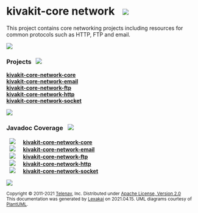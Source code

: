 # kivakit-core network &nbsp;&nbsp;![](https://kivakit.org/images/graph-40.png)

This project contains core networking projects including resources for common protocols such as HTTP, FTP and email.

![](https://kivakit.org/images/horizontal-line.png)

[//]: # (start-user-text)



[//]: # (end-user-text)

### Projects <a name = "projects"></a> &nbsp; ![](https://kivakit.org/images/gears-40.png)

[**kivakit-core-network-core**](core/README.md)  
[**kivakit-core-network-email**](email/README.md)  
[**kivakit-core-network-ftp**](ftp/README.md)  
[**kivakit-core-network-http**](http/README.md)  
[**kivakit-core-network-socket**](socket/README.md)  

![](https://kivakit.org/images/short-horizontal-line.png)

### Javadoc Coverage <a name = "javadoc-coverage"></a> &nbsp; ![](https://kivakit.org/images/bargraph-32.png)

&nbsp;  ![](https://kivakit.org/images/meter-90-12.png) &nbsp; &nbsp; [**kivakit-core-network-core**](core/README.md)  
&nbsp;  ![](https://kivakit.org/images/meter-90-12.png) &nbsp; &nbsp; [**kivakit-core-network-email**](email/README.md)  
&nbsp;  ![](https://kivakit.org/images/meter-90-12.png) &nbsp; &nbsp; [**kivakit-core-network-ftp**](ftp/README.md)  
&nbsp;  ![](https://kivakit.org/images/meter-90-12.png) &nbsp; &nbsp; [**kivakit-core-network-http**](http/README.md)  
&nbsp;  ![](https://kivakit.org/images/meter-80-12.png) &nbsp; &nbsp; [**kivakit-core-network-socket**](socket/README.md)

[//]: # (start-user-text)



[//]: # (end-user-text)

![](https://kivakit.org/images/horizontal-line.png)

<sub>Copyright &#169; 2011-2021 [Telenav](http://telenav.com), Inc. Distributed under [Apache License, Version 2.0](LICENSE)</sub>  
<sub>This documentation was generated by [Lexakai](https://github.com/Telenav/lexakai) on 2021.04.15. UML diagrams courtesy
of [PlantUML](http://plantuml.com).</sub>
